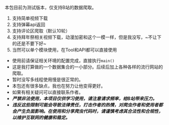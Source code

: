 本包目前为测试版本，仅支持B站的数据爬取。
1. 支持简单视频下载
2. 支持弹幕api返回
3. 支持评论区爬取（默认10轮）
4. 支持拜年祭相关视频下载，动漫加密和这个一模一样，但是我没写，~不让下的还是不要下好~
5. 当然可以单个模块使用，在Tool和API都可以直接使用

* 使用前请保证相关环境的配置完成，直接执行`main()`
* 这是我打算做的一个数据集合的一小部分。后续后加上各种各样的流行网站的爬取。
* 暂时没写多线程使用慢是很正常的。
* 本包还有很多缺点，我也在努力让他变得更好。
* 如果有相关疑问可以直接联系作者。
* ***严禁非法使用，本项目仅供学习使用，请注意请求频率，给B站带来压力。***
* ***违反这些限制可能会导致法律责任，打击作者的热情，对爬虫作者和使用者都会产生负面影响。在使用和分享爬虫代码时，请谨慎考虑其合法性和合规性，以维护互联网的健康和稳定。***
